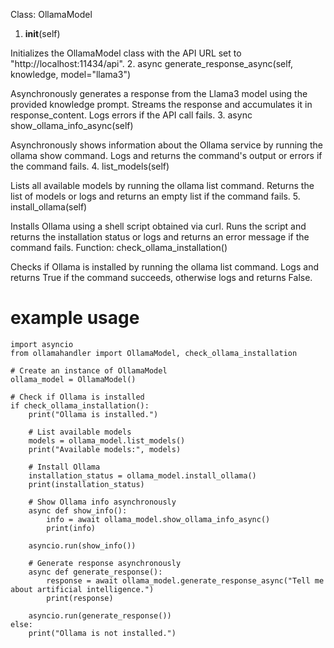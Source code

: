 Class: OllamaModel

1. __init__(self)

Initializes the OllamaModel class with the API URL set to "http://localhost:11434/api".
2. async generate_response_async(self, knowledge, model="llama3")

Asynchronously generates a response from the Llama3 model using the provided knowledge prompt.
Streams the response and accumulates it in response_content.
Logs errors if the API call fails.
3. async show_ollama_info_async(self)

Asynchronously shows information about the Ollama service by running the ollama show command.
Logs and returns the command's output or errors if the command fails.
4. list_models(self)

Lists all available models by running the ollama list command.
Returns the list of models or logs and returns an empty list if the command fails.
5. install_ollama(self)

Installs Ollama using a shell script obtained via curl.
Runs the script and returns the installation status or logs and returns an error message if the command fails.
Function: check_ollama_installation()

Checks if Ollama is installed by running the ollama list command.
Logs and returns True if the command succeeds, otherwise logs and returns False.

# example usage

```
import asyncio
from ollamahandler import OllamaModel, check_ollama_installation

# Create an instance of OllamaModel
ollama_model = OllamaModel()

# Check if Ollama is installed
if check_ollama_installation():
    print("Ollama is installed.")

    # List available models
    models = ollama_model.list_models()
    print("Available models:", models)

    # Install Ollama
    installation_status = ollama_model.install_ollama()
    print(installation_status)

    # Show Ollama info asynchronously
    async def show_info():
        info = await ollama_model.show_ollama_info_async()
        print(info)

    asyncio.run(show_info())

    # Generate response asynchronously
    async def generate_response():
        response = await ollama_model.generate_response_async("Tell me about artificial intelligence.")
        print(response)

    asyncio.run(generate_response())
else:
    print("Ollama is not installed.")
```
